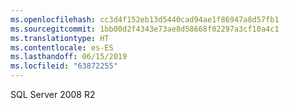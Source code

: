 ```yaml
---
ms.openlocfilehash: cc3d4f152eb13d5440cad94ae1f86947a8d57fb1
ms.sourcegitcommit: 1bb00d2f4343e73ae8d58668f02297a3cf10a4c1
ms.translationtype: HT
ms.contentlocale: es-ES
ms.lasthandoff: 06/15/2019
ms.locfileid: "63872255"
---
```

SQL Server 2008 R2